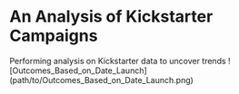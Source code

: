 # An Analysis of Kickstarter Campaigns
Performing analysis on Kickstarter data to uncover trends
![Outcomes_Based_on_Date_Launch] (path/to/Outcomes_Based_on_Date_Launch.png)
